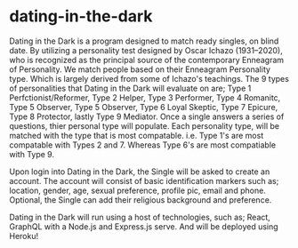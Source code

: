 # dating-in-the-dark

Dating in the Dark is a program designed to match ready singles, on blind date. By utilizing a personality test designed by Oscar Ichazo (1931–2020), who is recognized as the principal source of the contemporary Enneagram of Personality.  We match people based on their Enneagram Personality type. Which is largely derived from some of Ichazo's teachings. The 9 types of personalities that Dating in the Dark will evaluate on are; Type 1 Perfctionist/Reformer, Type 2 Helper, Type 3 Performer, Type 4 Romanitc, Type 5 Observer, Type 5 Observer, Type 6 Loyal Skeptic, Type 7 Epicure, Type 8 Protector, lastly Type 9 Mediator. Once a single answers a series of questions, thier personal type will populate. Each personality type, will be matched with the type that is most compatable. i.e. Type 1's are most compatable with Types 2 and 7. Whereas Type 6's are most compatiable with Type 9. 

Upon login into Dating in the Dark, the Single will be asked to create an account. The account will consist of basic identification markers such as; location, gender, age, sexual preference, profile pic, email and phone. Optional, the Single can add their religious background and preference.

Dating in the Dark will run using a host of technologies, such as; React, GraphQL with a Node.js and Express.js serve. And will be deployed using Heroku! 

<!-- REMAINING READ ME ITEMS; SCREEN SHOT, LINK TO SITE -->